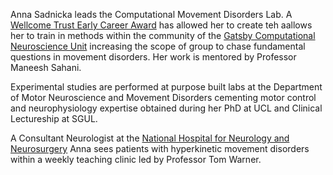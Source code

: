Anna Sadnicka leads the Computational Movement Disorders Lab. A [Wellcome Trust Early Career Award](https://wellcome.org/) has allowed her to create teh aallows her to train in methods within the community of the [Gatsby Computational Neuroscience Unit](https://www.ucl.ac.uk/gatsby/gatsby-computational-neuroscience-unit) increasing the scope of group to chase fundamental questions in movement disorders.  Her work is mentored by Professor Maneesh Sahani. 

Experimental studies are performed at purpose built labs at the Department of Motor Neuroscience and Movement Disorders cementing motor control and neurophysiology expertise obtained during her PhD at UCL and Clinical Lectureship at SGUL.  

A Consultant Neurologist at the [National Hospital for Neurology and Neurosurgery](https://www.uclh.nhs.uk/our-services/find-consultant/dr-anna-sadnicka) Anna sees patients with hyperkinetic movement disorders within a weekly teaching clinic led by Professor Tom Warner.  